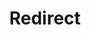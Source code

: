 ﻿---
layout: src/layouts/Redirect.astro
title: Redirect
redirect: https://octopus.com/docs/deployments/patterns/blue-green-deployments/index
pubDate:  2023-01-01
navSearch: false
navSitemap: false
navMenu: false
---
